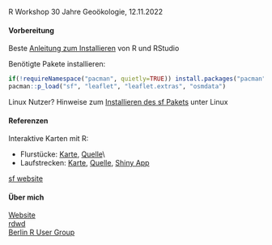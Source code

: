 R Workshop 30 Jahre Geoökologie, 12.11.2022

#### Vorbereitung

Beste [Anleitung zum Installieren](https://bookdown.org/brry/course/installieren.html#installieren) von R und RStudio

Benötigte Pakete installieren:
``` r
if(!requireNamespace("pacman", quietly=TRUE)) install.packages("pacman")
pacman::p_load("sf", "leaflet", "leaflet.extras", "osmdata")
```
Linux Nutzer? Hinweise zum [Installieren des sf Pakets](https://r-spatial.github.io/sf/#linux) unter Linux


#### Referenzen

Interaktive Karten mit R:

- Flurstücke: [Karte](https://brry.github.io/sewekow), [Quelle](https://github.com/brry/sewekow/blob/main/karte.R)\
- Laufstrecken: [Karte](https://brry.github.io/runway), [Quelle](https://github.com/brry/runway/blob/master/berryMaps.R), [Shiny App](https://brry.shinyapps.io/runway)

[sf website](https://r-spatial.github.io/sf/)

#### Über mich
[Website](https://brry.github.io/)  
[rdwd](https://bookdown.org/brry/rdwd/)  
[Berlin R User Group](https://www.meetup.com/de-DE/Berlin-R-Users-Group/)  
